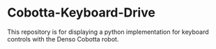 # Cobotta-Keyboard-Drive
This repository is for displaying a python implementation for keyboard controls with the Denso Cobotta robot.
